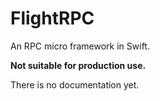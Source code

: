 # FlightRPC

An RPC micro framework in Swift.

**Not suitable for production use.**

There is no documentation yet.
